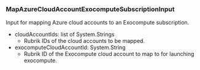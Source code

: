 ### MapAzureCloudAccountExocomputeSubscriptionInput
Input for mapping Azure cloud accounts to an Exocompute subscription.

- cloudAccountIds: list of System.Strings
  - Rubrik IDs of the cloud accounts to be mapped.
- exocomputeCloudAccountId: System.String
  - Rubrik ID of the Exocompute cloud account to map to for launching exocompute.
